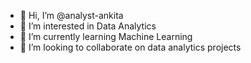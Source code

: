 - 👋 Hi, I’m @analyst-ankita
- 👀 I’m interested in Data Analytics
- 🌱 I’m currently learning Machine Learning
- 💞️ I’m looking to collaborate on data analytics projects
  

<!---
analyst-ankita/analyst-ankita is a ✨ special ✨ repository because its `README.md` (this file) appears on your GitHub profile.
You can click the Preview link to take a look at your changes.
--->
